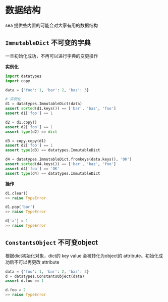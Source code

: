 # 数据结构

sea 提供些内置的可能会对大家有用的数据结构


## `ImmutableDict` 不可变的字典

一旦初始化成功，不再可以进行字典的变更操作

**实例化**

```python
import datatypes
import copy

data = {'foo': 1, 'bar': 2, 'baz': 3}

# 实例化
d1 = datatypes.ImmutableDict(data)
assert sorted(d1.keys()) == ['bar', 'baz', 'foo']
assert d1['foo'] == 1

d2 = d1.copy()
assert d2['foo'] == 1
assert type(d2) == dict

d3 = copy.copy(d1)
assert d2['foo'] == 1
assert type(d3) == datatypes.ImmutableDict

d4 = datatypes.ImmutableDict.fromkeys(data.keys(), 'OK')
assert sorted(d4.keys()) == ['bar', 'baz', 'foo']
assert d4['foo'] == 'OK'
assert type(d4) == datatypes.ImmutableDict
```

**操作**

```python
d1.clear()
>> raise TypeError

d1.pop('bar')
>> raise TypeError

d['a'] = 1
>> raise TypeError
```

## `ConstantsObject` 不可变object

根据dict初始化对象，dict的 key value 会被转化为object的 attribute。初始化成功后不可以再更改 attribute

```python
data = {'foo': 1, 'bar': 2, 'baz': 3}
d = datatypes.ConstantsObject(data)
assert d.foo == 1

d.foo = 2
>> raise TypeError
```
